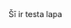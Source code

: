 <!DOCTYPE html>
<html lang="lv">
<head>
    <title>Testa lapa nr1</title>
    <meta charset="UTF-8">
</head>
<body>
    Šī ir testa lapa
</body>
</html>
